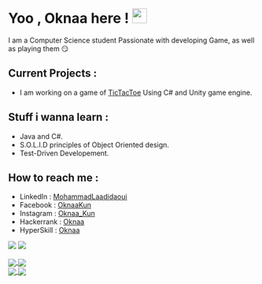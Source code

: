 # Yoo , Oknaa here ! <img src="https://raw.githubusercontent.com/MartinHeinz/MartinHeinz/master/wave.gif" width="30px">

I am a Computer Science student Passionate with developing Game, as well as playing them 😏

## Current Projects : 
 - I am working on a game of [TicTacToe](https://github.com/Joknaa/TicTacToe) Using C# and Unity game engine.

## Stuff i wanna learn : 
- Java and C#.
- S.O.L.I.D principles of Object Oriented design.
- Test-Driven Developement.

## How to reach me :
- LinkedIn : [MohammadLaadidaoui](https://www.linkedin.com/in/mohammadlaadidaoui/) <br>
- Facebook : [OknaaKun](https://www.facebook.com/OknaaKun/) <br>
- Instagram : [Oknaa_Kun](https://www.instagram.com/oknaa_kun/) <br>
- Hackerrank : [Oknaa](https://www.hackerrank.com/Oknaa) <br>
- HyperSkill : [Oknaa](https://hyperskill.org/profile/70430298) <br>

![](https://img.shields.io/badge/IDE-IntellijIDEA-informational?style=flat&logo=<LOGO_NAME>&logoColor=white&color=critical)
![](https://img.shields.io/badge/GameEngine-Unity-informational?style=flat&logo=/Images/unity.svg&logoColor=white&color=lightgrey)
<br>

<a href="https://github.com/joknaa">
  <img align="center" src="https://github-readme-stats.vercel.app/api/top-langs/?username=joknaa&hide=ShaderLab,hlsl&theme=material-palenight" />
</a>
<a href="https://github.com/joknaa">
  <img align="center" src="https://github-readme-stats.vercel.app/api?username=joknaa&show_icons=true&theme=material-palenight" />
</a>
<br>
<a href="https://github.com/Joknaa/TicTacToe">
  <img align="center" src="https://github-readme-stats.vercel.app/api/pin/?username=joknaa&repo=tictactoe&theme=material-palenight&discreption=" />
</a>
<a href="https://github.com/Joknaa/GameProject_Ookun">
  <img align="center" src="https://github-readme-stats.vercel.app/api/pin/?username=joknaa&repo=GameProject_Ookun&theme=material-palenight&discreption=" />
</a>
